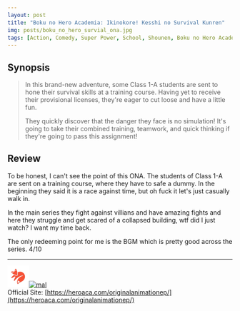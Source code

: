 ```yaml
---
layout: post
title: "Boku no Hero Academia: Ikinokore! Kesshi no Survival Kunren"
img: posts/boku_no_hero_survial_ona.jpg 
tags: [Action, Comedy, Super Power, School, Shounen, Boku no Hero Academia]
---
```


## Synopsis
>In this brand-new adventure, some Class 1-A students are sent to hone their survival skills at a training course. Having yet to receive their provisional licenses, they're eager to cut loose and have a little fun.
>
>They quickly discover that the danger they face is no simulation! It's going to take their combined training, teamwork, and quick thinking if they're going to pass this assignment!

## Review
To be honest, I can't see the point of this ONA. The students of Class 1-A are sent on a training course, where they have to safe a dummy. In the beginning they said it is a race against time, but oh fuck it let's just casually walk in.

In the main series they fight against villians and have amazing fights and here they struggle and get scared of a collapsed building, wtf did I just watch? I want my time back.

   
The only redeeming point for me is the BGM which is pretty good across the series. 4/10

---

[![kitsu](..\assets\img\kitsu.png)](https://kitsu.io/anime/boku-no-hero-academia-ikinokore-kesshi-no-survival-kunren)[![mal](..\assets\img\mal.ico)](https://myanimelist.net/anime/42603/Boku_no_Hero_Academia__Ikinokore_Kesshi_no_Survival_Kunren)  
Official Site: [https://heroaca.com/originalanimationep/](https://heroaca.com/originalanimationep/)